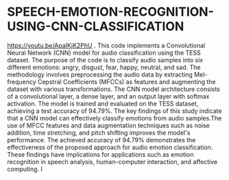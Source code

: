 # SPEECH-EMOTION-RECOGNITION-USING-CNN-CLASSIFICATION
https://youtu.be/ApaIKjK2PhU
. This code implements a Convolutional Neural
Network (CNN) model for audio classification using the
TESS dataset. The purpose of the code is to classify audio
samples into six different emotions: angry, disgust, fear,
happy, neutral, and sad. The methodology involves
preprocessing the audio data by extracting Mel-frequency
Cepstral Coefficients (MFCCs) as features and augmenting
the dataset with various transformations. The CNN model
architecture consists of a convolutional layer, a dense layer,
and an output layer with softmax activation. The model is
trained and evaluated on the TESS dataset, achieving a test
accuracy of 94.79%. The key findings of this study indicate
that a CNN model can effectively classify emotions from
audio samples.The use of MFCC features and data
augmentation techniques such as noise addition, time
stretching, and pitch shifting improves the model's
performance. The achieved accuracy of 94.79%
demonstrates the effectiveness of the proposed approach for
audio emotion classification. These findings have
implications for applications such as emotion recognition in
speech analysis, human-computer interaction, and affective
computing.
I

